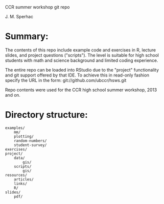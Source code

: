 CCR summer workshop git repo

J. M. Sperhac

Summary:
========

The contents of this repo include example code and exercises in R,
lecture slides, and project questions ("scripts"). The level is 
suitable for high school students with math and science background 
and limited coding experience.

The entire repo can be loaded into RStudio due to the "project" 
functionality and git support offered by that IDE. To achieve
this in read-only fashion specify the URL in the form:
   git://github.com/ubccr/hsws.git 

Repo contents were used for the CCR high school summer workshop, 
2013 and on.

Directory structure:
====================

	examples/
        mm/
        plotting/
        random-numbers/
        student-survey/
	exercises/
	project/
		data/
            gis/
		scripts/
            gis/
	resources/
        articles/
        links/
        R/
    slides/
        pdf/

